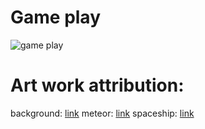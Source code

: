# Game play
![game play](https://github.com/NProg1/pygame/blob/main/assets/gameplay.gif)

# Art work attribution:
background: [link](https://v-ktor.itch.io/nebula-background-images?download)
meteor: [link](https://pixelalek.itch.io/spaceship-simple-assets)
spaceship: [link](https://gisha.itch.io/spaceships-asset-pack)
